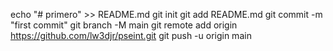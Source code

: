 echo "# primero" >> README.md
git init
git add README.md
git commit -m "first commit"
git branch -M main
git remote add origin https://github.com/lw3djr/pseint.git
git push -u origin main
